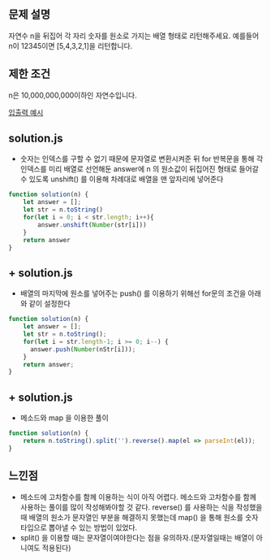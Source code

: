 ## **문제 설명**

자연수 n을 뒤집어 각 자리 숫자를 원소로 가지는 배열 형태로 리턴해주세요. 예를들어 n이 12345이면 [5,4,3,2,1]을 리턴합니다.

## 제한 조건

n은 10,000,000,000이하인 자연수입니다.

[입출력 예시](https://www.notion.so/11f8b50b87134dc496957ca6f533e702)

## **solution.js**

- 숫자는 인덱스를 구할 수 없기 때문에 문자열로 변환시켜준 뒤 for 반복문을 통해 각 인덱스를 미리 배열로 선언해둔 answer에 n 의 원소값이 뒤집어진 형태로 들어갈 수 있도록 unshift() 를 이용해 차례대로 배열을 맨 앞자리에 넣어준다

```jsx
function solution(n) {
    let answer = [];
    let str = n.toString()
    for(let i = 0; i < str.length; i++){
        answer.unshift(Number(str[i]))
    }
    return answer
}
```

## + **solution.js**

- 배열의 마지막에 원소를 넣어주는 push() 를 이용하기 위해선 for문의 조건을 아래와 같이 설정한다

```jsx
function solution(n) {
    let answer = [];
    let str = n.toString();
    for(let i = str.length-1; i >= 0; i--) {
      answer.push(Number(nStr[i]));
    }
    return answer;
}
```

## + **solution.js**

- 메소드와 map 을 이용한 풀이

```jsx
function solution(n) {
	return n.toString().split('').reverse().map(el => parseInt(el));
}
```

## 느낀점

- 메소드에 고차함수를 함께 이용하는 식이 아직 어렵다. 메소드와 고차함수를 함께 사용하는 풀이를 많이 작성해봐야할 것 같다. reverse() 를 사용하는 식을 작성했을 때 배열의 원소가 문자열인 부분을 해결하지 못했는데 map() 을 통해 원소를 숫자타입으로 뽑아낼 수 있는 방법이 있었다.
- split() 을 이용할 때는 문자열이여야한다는 점을 유의하자.(문자열일때는 배열이 아니여도 적용된다)